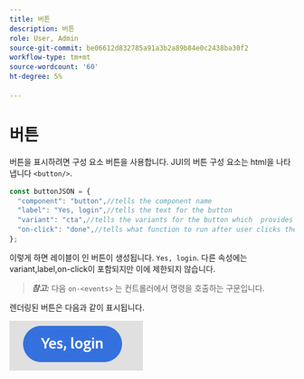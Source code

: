 ```yaml
---
title: 버튼
description: 버튼
role: User, Admin
source-git-commit: be06612d832785a91a3b2a89b84e0c2438ba30f2
workflow-type: tm+mt
source-wordcount: '60'
ht-degree: 5%

---
```



# 버튼

버튼을 표시하려면 구성 요소 버튼을 사용합니다.
JUI의 버튼 구성 요소는 html을 나타냅니다 `<button/>`.

```js title="buttonJSON.js"
const buttonJSON = {
  "component": "button",//tells the component name
  "label": "Yes, login",//tells the text for the button
  "variant": "cta",//tells the variants for the button which  provides default styles
  "on-click": "done",//tells what function to run after user clicks the button
};
```

이렇게 하면 레이블이 인 버튼이 생성됩니다. `Yes, login`. 다른 속성에는 variant,label,on-click이 포함되지만 이에 제한되지 않습니다.
> **_참고:_**  다음 `on-<events>` 는 컨트롤러에서 명령을 호출하는 구문입니다.

렌더링된 버튼은 다음과 같이 표시됩니다.

![단추](imgs/yes_login_button.png "단추")
